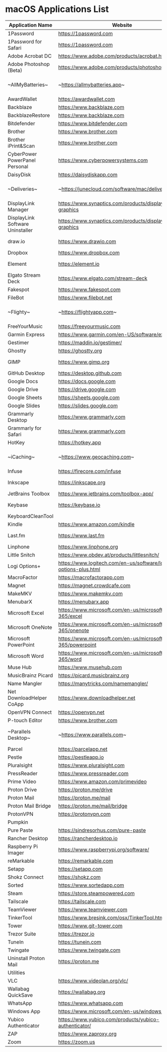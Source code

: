 # macOS Applications List

| Application Name | Website | Notes |
|------------------|---------|-------|
| 1Password | https://1password.com | |
| 1Password for Safari | https://1password.com | |
| Adobe Acrobat DC | https://www.adobe.com/products/acrobat.html | |
| Adobe Photoshop (Beta) | https://www.adobe.com/products/photoshop.html | |
| ~AllMyBatteries~ | ~https://allmybatteries.app~ | Only on App Store |
| AwardWallet | https://awardwallet.com | |
| Backblaze | https://www.backblaze.com | |
| BackblazeRestore | https://www.backblaze.com | |
| Bitdefender | https://www.bitdefender.com | |
| Brother | https://www.brother.com | |
| Brother iPrint&Scan | https://www.brother.com | |
| CyberPower PowerPanel Personal | https://www.cyberpowersystems.com | |
| DaisyDisk | https://daisydiskapp.com | |
| ~Deliveries~ | ~https://junecloud.com/software/mac/deliveries.html~ | Only on App Store |
| DisplayLink Manager | https://www.synaptics.com/products/displaylink-graphics | |
| DisplayLink Software Uninstaller | https://www.synaptics.com/products/displaylink-graphics | |
| draw.io | https://www.drawio.com | Already in nix |
| Dropbox | https://www.dropbox.com | |
| Element | https://element.io | Already in nix |
| Elgato Stream Deck | https://www.elgato.com/stream-deck | |
| Fakespot | https://www.fakespot.com | |
| FileBot | https://www.filebot.net | |
| ~Flighty~ | ~https://flightyapp.com~ | Only on App Store |
| FreeYourMusic | https://freeyourmusic.com | To delete |
| Garmin Express | https://www.garmin.com/en-US/software/express | |
| Gestimer | https://maddin.io/gestimer/ | To delete |
| Ghostty | https://ghostty.org | |
| GIMP | https://www.gimp.org | Already in nix |
| GitHub Desktop | https://desktop.github.com | |
| Google Docs | https://docs.google.com | |
| Google Drive | https://drive.google.com | |
| Google Sheets | https://sheets.google.com | |
| Google Slides | https://slides.google.com | |
| Grammarly Desktop | https://www.grammarly.com | |
| Grammarly for Safari | https://www.grammarly.com | |
| HotKey | https://hotkey.app | To Delete |
| ~iCaching~ | ~https://www.geocaching.com~ | Only in App Store |
| Infuse | https://firecore.com/infuse | |
| Inkscape | https://inkscape.org | Already in nix |
| JetBrains Toolbox | https://www.jetbrains.com/toolbox-app/ | To delete |
| Keybase | https://keybase.io | Already in nix |
| KeyboardCleanTool | | |
| Kindle | https://www.amazon.com/kindle | |
| Last.fm | https://www.last.fm | Already in nix |
| Linphone | https://www.linphone.org | |
| Little Snitch | https://www.obdev.at/products/littlesnitch/ | |
| Logi Options+ | https://www.logitech.com/en-us/software/logi-options-plus.html | |
| MacroFactor | https://macrofactorapp.com | To delete |
| Magnet | https://magnet.crowdcafe.com | |
| MakeMKV | https://www.makemkv.com | |
| MenubarX | https://menubarx.app | |
| Microsoft Excel | https://www.microsoft.com/en-us/microsoft-365/excel | |
| Microsoft OneNote | https://www.microsoft.com/en-us/microsoft-365/onenote | |
| Microsoft PowerPoint | https://www.microsoft.com/en-us/microsoft-365/powerpoint | |
| Microsoft Word | https://www.microsoft.com/en-us/microsoft-365/word | |
| Muse Hub | https://www.musehub.com | To delete |
| MusicBrainz Picard | https://picard.musicbrainz.org | To delete |
| Name Mangler | https://manytricks.com/namemangler/ | |
| Net DownloadHelper CoApp | https://www.downloadhelper.net | |
| OpenVPN Connect | https://openvpn.net | |
| P-touch Editor | https://www.brother.com | |
| ~Parallels Desktop~ | ~https://www.parallels.com~ | Cannot be packaged |
| Parcel | https://parcelapp.net | |
| Pestle | https://pestleapp.io | |
| Pluralsight | https://www.pluralsight.com | |
| PressReader | https://www.pressreader.com | |
| Prime Video | https://www.amazon.com/primevideo | |
| Proton Drive | https://proton.me/drive | |
| Proton Mail | https://proton.me/mail | |
| Proton Mail Bridge | https://proton.me/mail/bridge | |
| ProtonVPN | https://protonvpn.com | |
| Pumpkin | | |
| Pure Paste | https://sindresorhus.com/pure-paste | |
| Rancher Desktop | https://rancherdesktop.io | |
| Raspberry Pi Imager | https://www.raspberrypi.org/software/ | |
| reMarkable | https://remarkable.com | |
| Setapp | https://setapp.com | |
| Shokz Connect | https://shokz.com | |
| Sorted | https://www.sortedapp.com | |
| Steam | https://store.steampowered.com | |
| Tailscale | https://tailscale.com | |
| TeamViewer | https://www.teamviewer.com | |
| TinkerTool | https://www.bresink.com/osx/TinkerTool.html | |
| Tower | https://www.git-tower.com | |
| Trezor Suite | https://trezor.io | |
| TuneIn | https://tunein.com | |
| Twingate | https://www.twingate.com | |
| Uninstall Proton Mail | https://proton.me | |
| Utilities | | |
| VLC | https://www.videolan.org/vlc/ | |
| Wallabag QuickSave | https://wallabag.org | |
| WhatsApp | https://www.whatsapp.com | |
| Windows App | https://www.microsoft.com/en-us/windows-app | |
| Yubico Authenticator | https://www.yubico.com/products/yubico-authenticator/ | |
| ZAP | https://www.zaproxy.org | |
| Zoom | https://zoom.us | |
